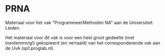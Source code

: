 # PRNA
Materiaal voor het vak "ProgrammeerMethoden NA" aan de Universiteit Leiden.

Het materiaal voor dit vak is voor een heel groot gedeelte (met toestemming!) gekopieerd (en vertaald) van het corresponderende vak aan de UvA (sp1.proglab.nl).
